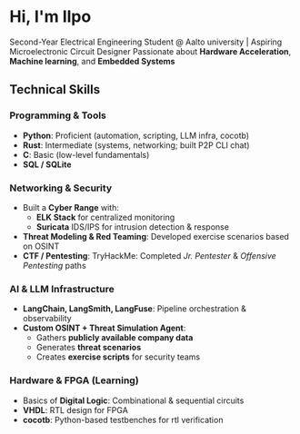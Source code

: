 # Hi, I'm Ilpo
Second-Year Electrical Engineering Student @ Aalto university | Aspiring Microelectronic Circuit Designer
Passionate about **Hardware Acceleration**, **Machine learning**, and **Embedded Systems**


## Technical Skills


### Programming & Tools
- **Python**: Proficient (automation, scripting, LLM infra, cocotb)  
- **Rust**: Intermediate (systems, networking; built P2P CLI chat)  
- **C**: Basic (low-level fundamentals)  
- **SQL / SQLite**

### Networking & Security
- Built a **Cyber Range** with:
  - **ELK Stack** for centralized monitoring  
  - **Suricata** IDS/IPS for intrusion detection & response  
- **Threat Modeling & Red Teaming**: Developed exercise scenarios based on OSINT  
- **CTF / Pentesting**: TryHackMe: Completed *Jr. Pentester* & *Offensive Pentesting* paths  

### AI & LLM Infrastructure
- **LangChain, LangSmith, LangFuse**: Pipeline orchestration & observability  
- **Custom OSINT + Threat Simulation Agent**:
  - Gathers **publicly available company data**
  - Generates **threat scenarios**
  - Creates **exercise scripts** for security teams  

### Hardware & FPGA (Learning)
- Basics of **Digital Logic**: Combinational & sequential circuits  
- **VHDL**: RTL design for FPGA  
- **cocotb**: Python-based testbenches for rtl verification

